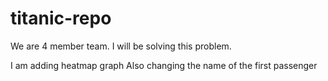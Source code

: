 # titanic-repo


We are 4 member team.
I will be solving this problem.

I am adding heatmap graph
Also changing the name of the first passenger
